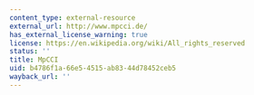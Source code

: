 ```yaml
---
content_type: external-resource
external_url: http://www.mpcci.de/
has_external_license_warning: true
license: https://en.wikipedia.org/wiki/All_rights_reserved
status: ''
title: MpCCI
uid: b4786f1a-66e5-4515-ab83-44d78452ceb5
wayback_url: ''
---
```

